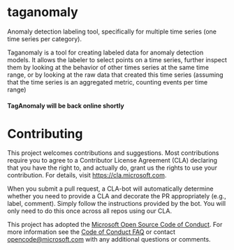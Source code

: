 # taganomaly
Anomaly detection labeling tool, specifically for multiple time series (one time series per category).

Taganomaly is a tool for creating labeled data for anomaly detection models. It allows the labeler to select points on a time series, further inspect them by looking at the behavior of other times series at the same time range, or by looking at the raw data that created this time series (assuming that the time series is an aggregated metric, counting events per time range)

#### TagAnomaly will be back online shortly

# Contributing

This project welcomes contributions and suggestions.  Most contributions require you to agree to a
Contributor License Agreement (CLA) declaring that you have the right to, and actually do, grant us
the rights to use your contribution. For details, visit https://cla.microsoft.com.

When you submit a pull request, a CLA-bot will automatically determine whether you need to provide
a CLA and decorate the PR appropriately (e.g., label, comment). Simply follow the instructions
provided by the bot. You will only need to do this once across all repos using our CLA.

This project has adopted the [Microsoft Open Source Code of Conduct](https://opensource.microsoft.com/codeofconduct/).
For more information see the [Code of Conduct FAQ](https://opensource.microsoft.com/codeofconduct/faq/) or
contact [opencode@microsoft.com](mailto:opencode@microsoft.com) with any additional questions or comments.
